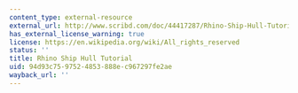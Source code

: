 ```yaml
---
content_type: external-resource
external_url: http://www.scribd.com/doc/44417287/Rhino-Ship-Hull-Tutorial
has_external_license_warning: true
license: https://en.wikipedia.org/wiki/All_rights_reserved
status: ''
title: Rhino Ship Hull Tutorial
uid: 94d93c75-9752-4853-888e-c967297fe2ae
wayback_url: ''
---
```

